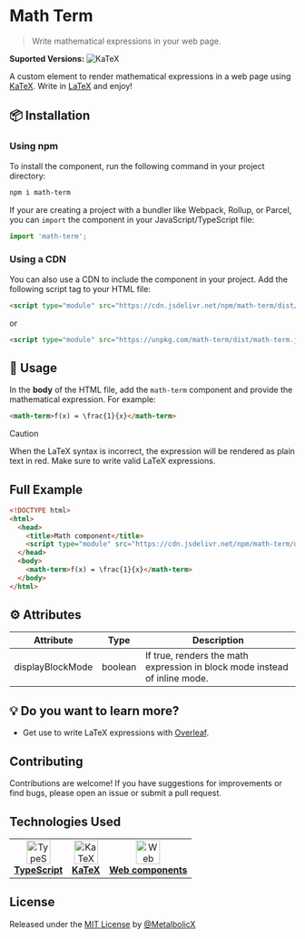 # Math Term

> Write mathematical expressions in your web page.

**Suported Versions:**
![KaTeX](https://img.shields.io/badge/KaTeX->=0.16.21-blue)

A custom element to render mathematical expressions in a web page using [KaTeX](https://katex.org/). Write in [LaTeX](https://www.latex-project.org/) and enjoy!

## 📦 Installation

### Using npm
To install the component, run the following command in your project directory:

```sh
npm i math-term
```

If your are creating a project with a bundler like Webpack, Rollup, or Parcel, you can `import` the component in your JavaScript/TypeScript file:

```js
import 'math-term';
```

### Using a CDN

You can also use a CDN to include the component in your project. Add the following script tag to your HTML file:

```html
<script type="module" src="https://cdn.jsdelivr.net/npm/math-term/dist/math-term.js"></script>
```

or

```html
<script type="module" src="https://unpkg.com/math-term/dist/math-term.js"></script>
```

## 🚀 Usage

In the **body** of the HTML file, add the `math-term` component and provide the mathematical expression. For example:

```html
<math-term>f(x) = \frac{1}{x}</math-term>
```

> [!CAUTION]
> When the LaTeX syntax is incorrect, the expression will be rendered as plain text in red. Make sure to write valid LaTeX expressions.

## Full Example

```html
<!DOCTYPE html>
<html>
  <head>
    <title>Math component</title>
    <script type="module" src="https://cdn.jsdelivr.net/npm/math-term/dist/math-term.js"></script>
  </head>
  <body>
    <math-term>f(x) = \frac{1}{x}</math-term>
  </body>
</html>
```

## ⚙️ Attributes

|Attribute|Type|Description|
|---|---|---|
|displayBlockMode|boolean|If true, renders the math expression in block mode instead of inline mode.|

## 💡 Do you want to learn more?

* Get use to write LaTeX expressions with [Overleaf](https://www.overleaf.com/learn/latex/Learn_LaTeX_in_30_minutes).

## Contributing
Contributions are welcome! If you have suggestions for improvements or find bugs, please open an issue or submit a pull request.

## Technologies Used

<table style="border: none;">
  <tr>
    <td align="center">
      <a href="https://www.typescriptlang.org/" target="_blank">
        <img src="https://upload.wikimedia.org/wikipedia/commons/4/4c/Typescript_logo_2020.svg" alt="TypeScript" width="42" height="42" /><br/>
        <b>TypeScript</b><br/>
      </a>
    </td>
    <td align="center">
      <a href="https://katex.org/" target="_blank">
        <img src="https://avatars.githubusercontent.com/u/31191489?s=200&v=4" alt="KaTeX" width="42" height="42" /><br/>
        <b>KaTeX</b><br/>
      </a>
    </td>
    <td align="center">
      <a href="https://www.webcomponents.org/" target="_blank">
        <img src="https://web-components-resources.appspot.com/static/logo.svg" alt="Web component" width="42" height="42" /><br/>
        <b>Web components</b><br/>
      </a>
    </td>
  </tr>
</table>

## License

Released under the [MIT License](/LICENSE) by [@MetalbolicX](https://github.com/MetalbolicX)

